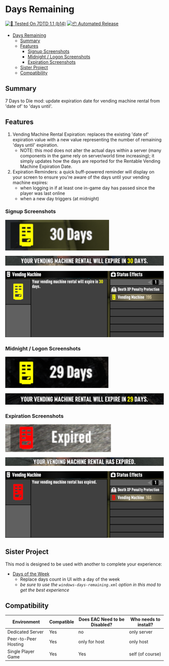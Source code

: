# Days Remaining

[![🧪 Tested On 7DTD 1.1 (b14)](https://img.shields.io/badge/🧪%20Tested%20On-7DTD%201.1%20(b14)-blue.svg)](https://7daystodie.com/) [![📦 Automated Release](https://github.com/jonathan-robertson/days-remaining/actions/workflows/release.yml/badge.svg)](https://github.com/jonathan-robertson/days-remaining/actions/workflows/release.yml)

- [Days Remaining](#days-remaining)
  - [Summary](#summary)
  - [Features](#features)
    - [Signup Screenshots](#signup-screenshots)
    - [Midnight / Logon Screenshots](#midnight--logon-screenshots)
    - [Expiration Screenshots](#expiration-screenshots)
  - [Sister Project](#sister-project)
  - [Compatibility](#compatibility)

## Summary

7 Days to Die mod: update expiration date for vending machine rental from 'date of' to 'days until'.

## Features

1. Vending Machine Rental Expiration: replaces the existing 'date of' expiration value with a new value representing the number of remaining 'days until' expiration.
   - NOTE: this mod does not alter the actual days within a server (many components in the game rely on server/world time increasing); it simply updates how the days are reported for the Rentable Vending Machine Expiration Date.
2. Expiration Reminders: a quick buff-powered reminder will display on your screen to ensure you're aware of the days until your vending machine expires:
   - when logging in if at least one in-game day has passed since the player was last online
   - when a new day triggers (at midnight)

### Signup Screenshots

![signup buff badge](https://github.com/jonathan-robertson/days-remaining/raw/media/signup-notification-1.png)

![signup notification](https://github.com/jonathan-robertson/days-remaining/raw/media/signup-notification-2.png)

![signup info panel](https://github.com/jonathan-robertson/days-remaining/raw/media/signup-notification-3.png)

### Midnight / Logon Screenshots

![midnight or logon buff badge](https://github.com/jonathan-robertson/days-remaining/raw/media/midnight-or-logon-notification-1.png)

![midnight or logon notification](https://github.com/jonathan-robertson/days-remaining/raw/media/midnight-or-logon-notification-2.png)

### Expiration Screenshots

![expiration screenshot buff badge](https://github.com/jonathan-robertson/days-remaining/raw/media/expiration-notification-1.png)

![expiration screenshot notification](https://github.com/jonathan-robertson/days-remaining/raw/media/expiration-notification-2.png)

![expiration screenshot info panel](https://github.com/jonathan-robertson/days-remaining/raw/media/expiration-notification-3.png)

## Sister Project

This mod is designed to be used with another to complete your experience:

- [Days of the Week](https://github.com/jonathan-robertson/days-of-the-week)
  - Replace days count in UI with a day of the week
  - *be sure to use the `windows-days-remaining.xml` option in this mod to get the best experience*

## Compatibility

Environment | Compatible | Does EAC Need to be Disabled? | Who needs to install?
--- | --- | --- | ---
Dedicated Server | Yes | no | only server
Peer-to-Peer Hosting | Yes | only for host | only host
Single Player Game | Yes | Yes | self (of course)
